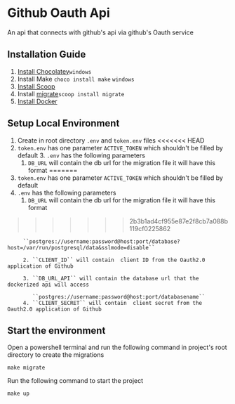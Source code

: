# Github Oauth Api
An api that connects with github's api via github's Oauth service

## Installation Guide

   1.  [Install Chocolatey](https://docs.chocolatey.org/en-us/choco/setup)``windows``
   2.  Install Make ```choco install make``` ``windows``
   3.  [Install Scoop](https://scoop.sh/)
   4.  Install [migrate](https://github.com/golang-migrate/migrate/tree/master/cmd/migrate)```scoop install migrate```
   5.  [Install Docker](https://docs.docker.com/get-docker/)

## Setup Local Environment 

   1. Create in root directory ```.env``` and ```token.env``` files
<<<<<<< HEAD
   2. ```token.env``` has one parameter ``ACTIVE_TOKEN`` which shouldn't be filled by default
      3. ```.env``` has the following parameters 
         1. ```DB_URL``` will contain the db url for the migration file it will have this format 
=======
   2. ```token.env``` has one parameter ``ACTIVE_TOKEN`` which shouldn't be filled by default   
   3. ```.env``` has the following parameters 
         1. ``DB_URL`` will contain the db url for the migration file it will have this format 
>>>>>>> 2b3b1ad4cf955e87e2f8cb7a088b119cf0225862
      
         ``postgres://username:password@host:port/database?host=/var/run/postgresql/data&sslmode=disable``
      
         2. ``CLIENT_ID`` will contain  client ID from the Oauth2.0 application of Github
         
         3. ``DB_URL_API`` will contain the database url that the dockerized api will access
         
            ``postgres://username:password@host:port/databasename``
         4. ``CLIENT_SECRET`` will contain  client secret from the Oauth2.0 application of Github
         
## Start the environment

Open a powershell terminal and run the following command in project's root directory to create the migrations
```make
make migrate
```
Run the following command to start the project
```make
make up
```
